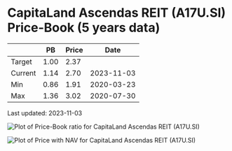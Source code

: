 # CapitaLand Ascendas REIT (A17U.SI) Price-Book (5 years data)

|     | PB   | Price | Date       |
|-----|------|-------|------------|
| Target | 1.00 | 2.37  |  |
| Current | 1.14 | 2.70  | 2023-11-03 |
| Min | 0.86 | 1.91  | 2020-03-23 |
| Max | 1.36 | 3.02  | 2020-07-30 |

Last updated: 2023-11-03

![Plot of Price-Book ratio for CapitaLand Ascendas REIT (A17U.SI)](A17U_pb_5.png)

![Plot of Price with NAV for CapitaLand Ascendas REIT (A17U.SI)](A17U_price_nav_5.png)
